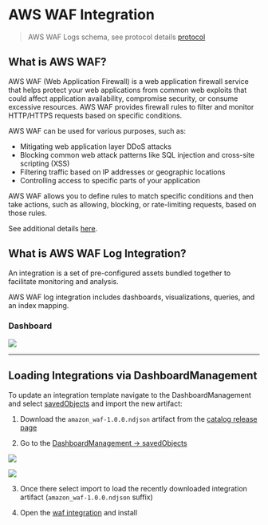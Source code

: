 # AWS WAF Integration

>  AWS WAF Logs schema, see protocol details [protocol](https://docs.aws.amazon.com/waf/latest/developerguide/logging-fields.html)

## What is AWS WAF?

AWS WAF (Web Application Firewall) is a web application firewall service that helps protect your web applications from common web exploits that could affect application availability, compromise security, or consume excessive resources. AWS WAF provides firewall rules to filter and monitor HTTP/HTTPS requests based on specific conditions.

AWS WAF can be used for various purposes, such as:

- Mitigating web application layer DDoS attacks
- Blocking common web attack patterns like SQL injection and cross-site scripting (XSS)
- Filtering traffic based on IP addresses or geographic locations
- Controlling access to specific parts of your application

AWS WAF allows you to define rules to match specific conditions and then take actions, such as allowing, blocking, or rate-limiting requests, based on those rules.

See additional details [here](https://aws.amazon.com/waf/).

## What is AWS WAF Log Integration?

An integration is a set of pre-configured assets bundled together to facilitate monitoring and analysis.

AWS WAF log integration includes dashboards, visualizations, queries, and an index mapping.

### Dashboard

![](https://raw.githubusercontent.com/opensearch-project/opensearch-catalog/main/integrations/observability/amazon_waf/static/dashboard.png)

---
## Loading Integrations via DashboardManagement

To update an integration template navigate to the DashboardManagement and select [savedObjects](https://localhost:5601/_dashboards/app/management/opensearch-dashboards/objects) and import the new artifact:

1) Download the `amazon_waf-1.0.0.ndjson` artifact from the [catalog release page](https://github.com/opensearch-project/opensearch-catalog/releases/edit/aws_waf-1.0.0)

2) Go to the [DashboardManagement -> savedObjects ](https://localhost:5601/_dashboards/app/management/opensearch-dashboards/objects)

![](https://github.com/opensearch-project/opensearch-catalog/assets/48943349/d96e9a78-e3de-4cce-ba66-23f7c084778d)

![](https://github.com/opensearch-project/opensearch-catalog/assets/48943349/a63ae102-706a-4980-b758-fff7f6b24a94)

3) Once there select import to load the recently downloaded integration artifact (`amazon_waf-1.0.0.ndjson` suffix)

4) Open the [waf integration](https://localhost:5601/app/integrations#/available/amazon_elb) and install
